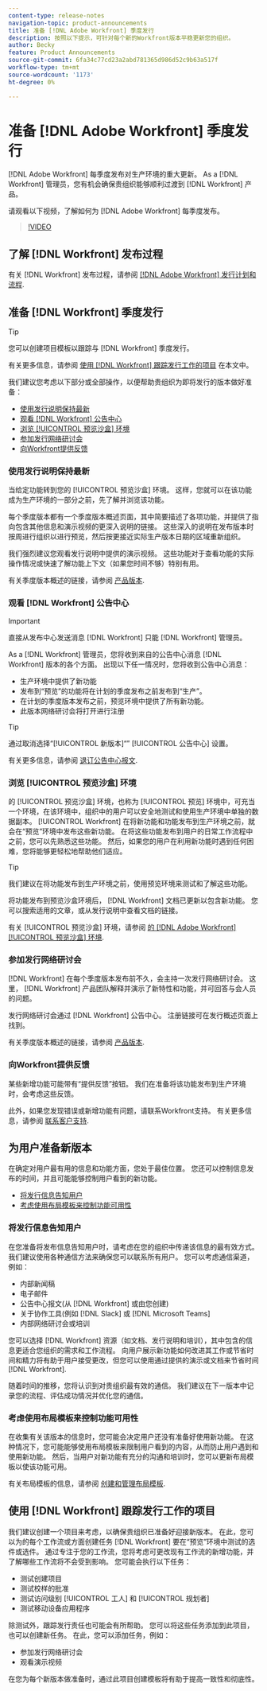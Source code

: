```yaml
---
content-type: release-notes
navigation-topic: product-announcements
title: 准备 [!DNL Adobe Workfront] 季度发行
description: 按照以下提示，可针对每个新的Workfront版本平稳更新您的组织。
author: Becky
feature: Product Announcements
source-git-commit: 6fa34c77cd23a2abd781365d986d52c9b63a517f
workflow-type: tm+mt
source-wordcount: '1173'
ht-degree: 0%

---
```


# 准备 [!DNL Adobe Workfront] 季度发行

[!DNL Adobe Workfront] 每季度发布对生产环境的重大更新。 As a [!DNL Workfront] 管理员，您有机会确保贵组织能够顺利过渡到 [!DNL Workfront] 产品。

<!--
[Watch a video about ways you can prepare for an [!DNL Adobe Workfront] quarterly release.](https://video.tv.adobe.com/v/3413544){target=_blank}
-->

请观看以下视频，了解如何为 [!DNL Adobe Workfront] 每季度发布。

>[!VIDEO](https://video.tv.adobe.com/v/3413544/?quality=12)

## 了解 [!DNL Workfront] 发布过程

有关 [!DNL Workfront] 发布过程，请参阅 [[!DNL Adobe Workfront] 发行计划和流程](workfront-release-schedule.md).

## 准备 [!DNL Workfront] 季度发行

>[!TIP]
>
>您可以创建项目模板以跟踪与 [!DNL Workfront] 季度发行。
>
>有关更多信息，请参阅 [使用 [!DNL Workfront] 跟踪发行工作的项目](#use-a-workfront-project-to-track-release-work) 在本文中。


我们建议您考虑以下部分或全部操作，以便帮助贵组织为即将发行的版本做好准备：

* [使用发行说明保持最新](#stay-up-to-date-with-release-notes)
* [观看 [!DNL Workfront] 公告中心](#watch-the-workfront-announcement-center)
* [浏览 [!UICONTROL 预览沙盒] 环境](#explore-the-preview-sandbox-environment)
* [参加发行网络研讨会](#attend-the-release-webinar)
* [向Workfront提供反馈](#offer-feedback-to-workfront)

### 使用发行说明保持最新

当给定功能转到您的 [!UICONTROL 预览沙盒] 环境。 这样，您就可以在该功能成为生产环境的一部分之前，先了解并浏览该功能。

每个季度版本都有一个季度版本概述页面，其中简要描述了各项功能，并提供了指向包含其他信息和演示视频的更深入说明的链接。 这些深入的说明在发布版本时按周进行组织以进行预览，然后按更接近实际生产版本日期的区域重新组织。

我们强烈建议您观看发行说明中提供的演示视频。 这些功能对于查看功能的实际操作情况或快速了解功能上下文（如果您时间不够）特别有用。

有关季度版本概述的链接，请参阅 [产品版本](product-releases.md).

### 观看 [!DNL Workfront] 公告中心

>[!IMPORTANT]
>
>直接从发布中心发送消息 [!DNL Workfront] 只能 [!DNL Workfront] 管理员。

As a [!DNL Workfront] 管理员，您将收到来自的公告中心消息 [!DNL Workfront] 版本的各个方面。 出现以下任一情况时，您将收到公告中心消息：

* 生产环境中提供了新功能
* 发布到“预览”的功能将在计划的季度发布之前发布到“生产”。
* 在计划的季度版本发布之前，预览环境中提供了所有新功能。
* 此版本网络研讨会将打开进行注册

>[!TIP]
>
>通过取消选择“[!UICONTROL 新版本]“” [!UICONTROL 公告中心] 设置。
>
>有关更多信息，请参阅 [退订公告中心报文](../announcements/unsubscribe-from-ac-messages.md).


### 浏览 [!UICONTROL 预览沙盒] 环境

的 [!UICONTROL 预览沙盒] 环境，也称为 [!UICONTROL 预览] 环境中，可充当一个环境，在该环境中，组织中的用户可以安全地测试和使用生产环境中单独的数据副本。 [!UICONTROL Workfront] 在将新功能和功能发布到生产环境之前，就会在“预览”环境中发布这些新功能。 在将这些功能发布到用户的日常工作流程中之前，您可以先熟悉这些功能。 然后，如果您的用户在利用新功能时遇到任何困难，您将能够更轻松地帮助他们适应。

>[!TIP]
>
>我们建议在将功能发布到生产环境之前，使用预览环境来测试和了解这些功能。

将功能发布到预览沙盒环境后， [!DNL Workfront] 文档已更新以包含新功能。 您可以搜索适用的文章，或从发行说明中查看文档的链接。

有关 [!UICONTROL 预览沙盒] 环境，请参阅 [的 [!DNL Adobe Workfront] [!UICONTROL 预览沙盒] 环境](../../administration-and-setup/set-up-workfront/workfront-testing-environments/wf-preview-sandbox-environment.md).

### 参加发行网络研讨会

[!DNL Workfront] 在每个季度版本发布前不久，会主持一次发行网络研讨会。 这里， [!DNL Workfront] 产品团队解释并演示了新特性和功能，并可回答与会人员的问题。

发行网络研讨会通过 [!DNL Workfront] 公告中心。 注册链接可在发行概述页面上找到。

有关季度版本概述的链接，请参阅 [产品版本](product-releases.md).

### 向Workfront提供反馈

某些新增功能可能带有“提供反馈”按钮。 我们在准备将该功能发布到生产环境时，会考虑这些反馈。

此外，如果您发现错误或新增功能有问题，请联系Workfront支持。 有关更多信息，请参阅 [联系客户支持](../../workfront-basics/tips-tricks-and-troubleshooting/contact-customer-support.md).



## 为用户准备新版本

在确定对用户最有用的信息和功能方面，您处于最佳位置。 您还可以控制信息发布的时间，并且可能能够控制用户看到的新功能。

* [将发行信息告知用户](#communicate-release-information-to-your-users)
* [考虑使用布局模板来控制功能可用性](#consider-using-layout-templates-to-control-feature-availability)

### 将发行信息告知用户

在您准备将发布信息告知用户时，请考虑在您的组织中传递该信息的最有效方式。 我们建议使用各种通信方法来确保您可以联系所有用户。 您可以考虑通信渠道，例如：

* 内部新闻稿
* 电子邮件
* 公告中心报文(从 [!DNL Workfront] 或由您创建)
* 关于协作工具(例如 [!DNL Slack] 或 [!DNL Microsoft Teams]
* 内部网络研讨会或培训

您可以选择 [!DNL Workfront] 资源（如文档、发行说明和培训），其中包含的信息更适合您组织的需求和工作流程。 向用户展示新功能如何改进其工作或节省时间和精力将有助于用户接受更改，但您可以使用通过提供的演示或文档来节省时间 [!DNL Workfront].

随着时间的推移，您将认识到对贵组织最有效的通信。 我们建议在下一版本中记录您的流程、评估成功情况并优化您的通信。

### 考虑使用布局模板来控制功能可用性

在收集有关该版本的信息时，您可能会决定用户还没有准备好使用新功能。 在这种情况下，您可能能够使用布局模板来限制用户看到的内容，从而防止用户遇到和使用新功能。 然后，当用户对新功能有充分的沟通和培训时，您可以更新布局模板以使该功能可用。

有关布局模板的信息，请参阅 [创建和管理布局模板](../../administration-and-setup/customize-workfront/use-layout-templates/create-and-manage-layout-templates.md).

## 使用 [!DNL Workfront] 跟踪发行工作的项目

我们建议创建一个项目来考虑，以确保贵组织已准备好迎接新版本。 在此，您可以为的每个工作流或方面创建任务 [!DNL Workfront] 要在“预览”环境中测试的选件或选件。 通过专注于您的工作流，您将考虑可更改现有工作流的新增功能，并了解哪些工作流将不会受到影响。 您可能会执行以下任务：

* 测试创建项目
* 测试校样的批准
* 测试访问级别 [!UICONTROL 工人] 和 [!UICONTROL 规划者]
* 测试移动设备应用程序

除测试外，跟踪发行责任也可能会有所帮助。 您可以将这些任务添加到此项目，也可以创建新任务。 在此，您可以添加任务，例如：

* 参加发行网络研讨会
* 观看演示视频

在您为每个新版本做准备时，通过此项目创建模板将有助于提高一致性和彻底性。
